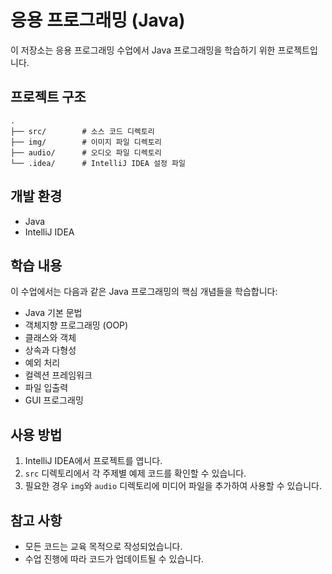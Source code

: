 # 응용 프로그래밍 (Java)

이 저장소는 응용 프로그래밍 수업에서 Java 프로그래밍을 학습하기 위한 프로젝트입니다.

## 프로젝트 구조

```
.
├── src/        # 소스 코드 디렉토리
├── img/        # 이미지 파일 디렉토리
├── audio/      # 오디오 파일 디렉토리
└── .idea/      # IntelliJ IDEA 설정 파일
```

## 개발 환경

- Java
- IntelliJ IDEA

## 학습 내용

이 수업에서는 다음과 같은 Java 프로그래밍의 핵심 개념들을 학습합니다:

- Java 기본 문법
- 객체지향 프로그래밍 (OOP)
- 클래스와 객체
- 상속과 다형성
- 예외 처리
- 컬렉션 프레임워크
- 파일 입출력
- GUI 프로그래밍

## 사용 방법

1. IntelliJ IDEA에서 프로젝트를 엽니다.
2. `src` 디렉토리에서 각 주제별 예제 코드를 확인할 수 있습니다.
3. 필요한 경우 `img`와 `audio` 디렉토리에 미디어 파일을 추가하여 사용할 수 있습니다.

## 참고 사항

- 모든 코드는 교육 목적으로 작성되었습니다.
- 수업 진행에 따라 코드가 업데이트될 수 있습니다.
